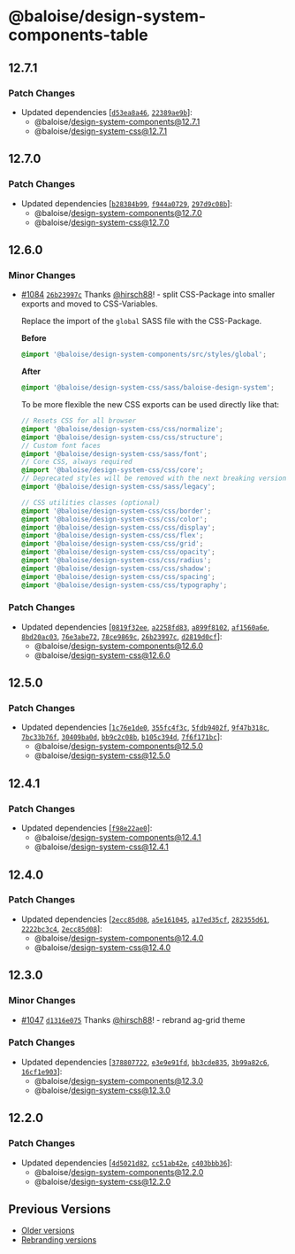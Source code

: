 # @baloise/design-system-components-table

## 12.7.1

### Patch Changes

- Updated dependencies [[`d53ea8a46`](https://github.com/baloise-incubator/design-system/commit/d53ea8a46196415d856c090f1a1258a64e23cc12), [`22389ae9b`](https://github.com/baloise-incubator/design-system/commit/22389ae9bdab2d65d68d77b6e65ef24793bfca2f)]:
  - @baloise/design-system-components@12.7.1
  - @baloise/design-system-css@12.7.1

## 12.7.0

### Patch Changes

- Updated dependencies [[`b28384b99`](https://github.com/baloise-incubator/design-system/commit/b28384b99c5831d592aeadbaf2888850946cfb8a), [`f944a0729`](https://github.com/baloise-incubator/design-system/commit/f944a0729daeb96ee9a36affecf572a7955c1e24), [`297d9c08b`](https://github.com/baloise-incubator/design-system/commit/297d9c08b3b08c4dbcd4b12fa5e28e587168dc25)]:
  - @baloise/design-system-components@12.7.0
  - @baloise/design-system-css@12.7.0

## 12.6.0

### Minor Changes

- [#1084](https://github.com/baloise-incubator/design-system/pull/1084) [`26b23997c`](https://github.com/baloise-incubator/design-system/commit/26b23997c9c4fc72824a60fdf2928b1b82b62f26) Thanks [@hirsch88](https://github.com/hirsch88)! - split CSS-Package into smaller exports and moved to CSS-Variables.

  Replace the import of the `global` SASS file with the CSS-Package.

  **Before**

  ```scss
  @import '@baloise/design-system-components/src/styles/global';
  ```

  **After**

  ```scss
  @import '@baloise/design-system-css/sass/baloise-design-system';
  ```

  To be more flexible the new CSS exports can be used directly like that:

  ```scss
  // Resets CSS for all browser
  @import '@baloise/design-system-css/css/normalize';
  @import '@baloise/design-system-css/css/structure';
  // Custom font faces
  @import '@baloise/design-system-css/sass/font';
  // Core CSS, always required
  @import '@baloise/design-system-css/css/core';
  // Deprecated styles will be removed with the next breaking version (optional)
  @import '@baloise/design-system-css/sass/legacy';

  // CSS utilities classes (optional)
  @import '@baloise/design-system-css/css/border';
  @import '@baloise/design-system-css/css/color';
  @import '@baloise/design-system-css/css/display';
  @import '@baloise/design-system-css/css/flex';
  @import '@baloise/design-system-css/css/grid';
  @import '@baloise/design-system-css/css/opacity';
  @import '@baloise/design-system-css/css/radius';
  @import '@baloise/design-system-css/css/shadow';
  @import '@baloise/design-system-css/css/spacing';
  @import '@baloise/design-system-css/css/typography';
  ```

### Patch Changes

- Updated dependencies [[`0819f32ee`](https://github.com/baloise-incubator/design-system/commit/0819f32eeb69d5c34bfdd8b70f2bbc7cac960276), [`a2258fd83`](https://github.com/baloise-incubator/design-system/commit/a2258fd8395160b3733af6e048e731b5ec52b02c), [`a899f8102`](https://github.com/baloise-incubator/design-system/commit/a899f8102e0e8f4dc6c0f2ce8ce155357de80f32), [`af1560a6e`](https://github.com/baloise-incubator/design-system/commit/af1560a6e5ed5abb3bc8ae0f4e7cb1507464634d), [`8bd20ac03`](https://github.com/baloise-incubator/design-system/commit/8bd20ac0313f799b0f98d5a029b62ba22bbf1929), [`76e3abe72`](https://github.com/baloise-incubator/design-system/commit/76e3abe726614424ad9fffaefe872dd8683b7b9d), [`78ce9869c`](https://github.com/baloise-incubator/design-system/commit/78ce9869c1e071905ef11add4db3c30846a451cd), [`26b23997c`](https://github.com/baloise-incubator/design-system/commit/26b23997c9c4fc72824a60fdf2928b1b82b62f26), [`d2819d0cf`](https://github.com/baloise-incubator/design-system/commit/d2819d0cf3394a4d2e52b677ebbedde1670ebb1a)]:
  - @baloise/design-system-components@12.6.0
  - @baloise/design-system-css@12.6.0

## 12.5.0

### Patch Changes

- Updated dependencies [[`1c76e1de0`](https://github.com/baloise-incubator/design-system/commit/1c76e1de09388d16ee50fee89e4611b36096860c), [`355fc4f3c`](https://github.com/baloise-incubator/design-system/commit/355fc4f3cd13f4708b4d1a0f219658c3214df253), [`5fdb9402f`](https://github.com/baloise-incubator/design-system/commit/5fdb9402fb1fc7105077144745311916c604892a), [`9f47b318c`](https://github.com/baloise-incubator/design-system/commit/9f47b318ca24af8de8dfc8c9ae1e612c231a1625), [`7bc33b76f`](https://github.com/baloise-incubator/design-system/commit/7bc33b76f9c8cf9a1fc028a638679e8eb77ac3d4), [`30409ba0d`](https://github.com/baloise-incubator/design-system/commit/30409ba0d883f0e129480287bf741554cd61391a), [`bb9c2c08b`](https://github.com/baloise-incubator/design-system/commit/bb9c2c08b799eb79a7a90ff0bfa3da448f5deb0c), [`b105c394d`](https://github.com/baloise-incubator/design-system/commit/b105c394d300f3f166c1d60effef3f737b34338b), [`7f6f171bc`](https://github.com/baloise-incubator/design-system/commit/7f6f171bc558ea1fdbb9abb90ecb2f8e6da28692)]:
  - @baloise/design-system-components@12.5.0
  - @baloise/design-system-css@12.5.0

## 12.4.1

### Patch Changes

- Updated dependencies [[`f98e22ae0`](https://github.com/baloise-incubator/design-system/commit/f98e22ae0db80f3b2ff911b101323e5f2c4e9cab)]:
  - @baloise/design-system-components@12.4.1
  - @baloise/design-system-css@12.4.1

## 12.4.0

### Patch Changes

- Updated dependencies [[`2ecc85d08`](https://github.com/baloise-incubator/design-system/commit/2ecc85d0862020d55d77c3b92eeb77891d82f4c2), [`a5e161045`](https://github.com/baloise-incubator/design-system/commit/a5e161045ffc22fc928ede080426f8fe36c7c006), [`a17ed35cf`](https://github.com/baloise-incubator/design-system/commit/a17ed35cfefa3dace356b0768ed9fb0fc405cb64), [`282355d61`](https://github.com/baloise-incubator/design-system/commit/282355d61f9e07882fca65a02b0108fc9e712397), [`2222bc3c4`](https://github.com/baloise-incubator/design-system/commit/2222bc3c483aed8af5b5d7c3d380626ce2d4ca99), [`2ecc85d08`](https://github.com/baloise-incubator/design-system/commit/2ecc85d0862020d55d77c3b92eeb77891d82f4c2)]:
  - @baloise/design-system-components@12.4.0
  - @baloise/design-system-css@12.4.0

## 12.3.0

### Minor Changes

- [#1047](https://github.com/baloise-incubator/design-system/pull/1047) [`d1316e075`](https://github.com/baloise-incubator/design-system/commit/d1316e075239ba9b5cac65f3368d47e4df1b17bd) Thanks [@hirsch88](https://github.com/hirsch88)! - rebrand ag-grid theme

### Patch Changes

- Updated dependencies [[`378807722`](https://github.com/baloise-incubator/design-system/commit/378807722525e73c38d0d50bca2c2850490b4ab7), [`e3e9e91fd`](https://github.com/baloise-incubator/design-system/commit/e3e9e91fd51f43511c64f1519998c12da237ce45), [`bb3cde835`](https://github.com/baloise-incubator/design-system/commit/bb3cde835680edad13c2e9520408b33fd5d33cc6), [`3b99a82c6`](https://github.com/baloise-incubator/design-system/commit/3b99a82c6e5e9ddfc1d89bbd3a4754dfb1cf6a1c), [`16cf1e903`](https://github.com/baloise-incubator/design-system/commit/16cf1e90337861aca94a3b55dff6781647bc8757)]:
  - @baloise/design-system-components@12.3.0
  - @baloise/design-system-css@12.3.0

## 12.2.0

### Patch Changes

- Updated dependencies [[`4d5021d82`](https://github.com/baloise-incubator/design-system/commit/4d5021d82549ee336b964e05720fd08fefc55c8f), [`cc51ab42e`](https://github.com/baloise-incubator/design-system/commit/cc51ab42ef8601929612ca9fd6af5b096b27c500), [`c403bbb36`](https://github.com/baloise-incubator/design-system/commit/c403bbb36f77a2a42722e7ba650568b87539e1f2)]:
  - @baloise/design-system-components@12.2.0
  - @baloise/design-system-css@12.2.0

## Previous Versions

- [Older versions](https://github.com/baloise-incubator/design-system/blob/next/CHANGELOG_v12.md)
- [Rebranding versions](https://github.com/baloise-incubator/design-system/blob/next/CHANGELOG_NEXT.md)
